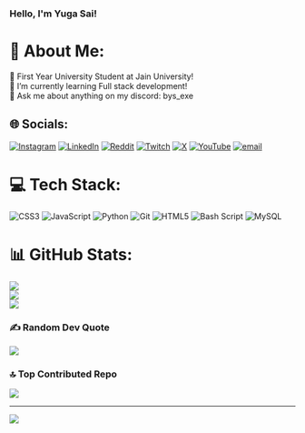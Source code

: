 ### Hello, I'm Yuga Sai!


# 💫 About Me:
🔭 First Year University Student at Jain University!<br>🌱 I’m currently learning Full stack development!<br>💬 Ask me about anything on my discord: bys_exe


## 🌐 Socials:
[![Instagram](https://img.shields.io/badge/Instagram-%23E4405F.svg?logo=Instagram&logoColor=white)](https://instagram.com/yugasai3) [![LinkedIn](https://img.shields.io/badge/LinkedIn-%230077B5.svg?logo=linkedin&logoColor=white)](https://linkedin.com/in/batchu-yuga-sai-68418136b) [![Reddit](https://img.shields.io/badge/Reddit-%23FF4500.svg?logo=Reddit&logoColor=white)](https://reddit.com/user/bys_exe) [![Twitch](https://img.shields.io/badge/Twitch-%239146FF.svg?logo=Twitch&logoColor=white)](https://twitch.tv/bys_exe) [![X](https://img.shields.io/badge/X-black.svg?logo=X&logoColor=white)](https://x.com/bys__exe) [![YouTube](https://img.shields.io/badge/YouTube-%23FF0000.svg?logo=YouTube&logoColor=white)](https://youtube.com/@bys_exe) [![email](https://img.shields.io/badge/Email-D14836?logo=gmail&logoColor=white)](mailto:batchuyugasai@gmail.com) 

# 💻 Tech Stack:
![CSS3](https://img.shields.io/badge/css3-%231572B6.svg?style=for-the-badge&logo=css3&logoColor=white) ![JavaScript](https://img.shields.io/badge/javascript-%23323330.svg?style=for-the-badge&logo=javascript&logoColor=%23F7DF1E) ![Python](https://img.shields.io/badge/python-3670A0?style=for-the-badge&logo=python&logoColor=ffdd54) ![Git](https://img.shields.io/badge/git-%23F05033.svg?style=for-the-badge&logo=git&logoColor=white) ![HTML5](https://img.shields.io/badge/html5-%23E34F26.svg?style=for-the-badge&logo=html5&logoColor=white) ![Bash Script](https://img.shields.io/badge/bash_script-%23121011.svg?style=for-the-badge&logo=gnu-bash&logoColor=white) ![MySQL](https://img.shields.io/badge/mysql-4479A1.svg?style=for-the-badge&logo=mysql&logoColor=white)
# 📊 GitHub Stats:
![](https://github-readme-stats.vercel.app/api?username=bys-exe&theme=discord_old_blurple&hide_border=true&include_all_commits=true&count_private=true)<br/>
![](https://nirzak-streak-stats.vercel.app/?user=bys-exe&theme=discord_old_blurple&hide_border=true)<br/>
![](https://github-readme-stats.vercel.app/api/top-langs/?username=bys-exe&theme=discord_old_blurple&hide_border=true&include_all_commits=true&count_private=true&layout=compact)

### ✍️ Random Dev Quote
![](https://quotes-github-readme.vercel.app/api?type=horizontal&theme=dark)

### 🔝 Top Contributed Repo
![](https://github-contributor-stats.vercel.app/api?username=bys-exe&limit=5&theme=discord_old_blurple&combine_all_yearly_contributions=true)

---
[![](https://visitcount.itsvg.in/api?id=bys-exe&icon=0&color=0)](https://visitcount.itsvg.in)

<!-- Proudly created with GPRM ( https://gprm.itsvg.in ) -->
